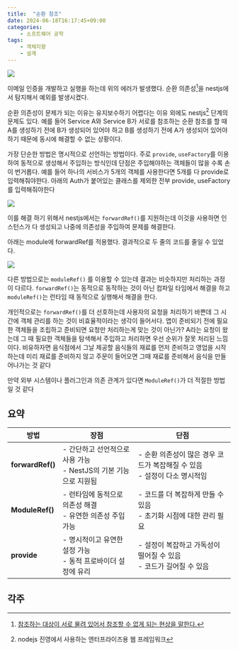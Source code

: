 ```yaml
---
title:  "순환 참조"
date: 2024-06-18T16:17:45+09:00
categories: 
    - 소프트웨어 공학
tags:
    - 객체지향
    - 설계
---
```


![](https://i.imgur.com/neoibRz.png)

이메일 인증을 개발하고 실행을 하는데 위의 에러가 발생했다. 순환 의존성[^1]을 nestjs에서 탐지해서 예외를 발생시켰다.

순환 의존성이 문제가 되는 이유는 유지보수하기 어렵다는 이유 외에도 nestjs[^2] 단계의 문제도 있다. 예를 들어 Service A와 Service B가 서로를 참조하는 순환 참조를 할 때 A를 생성하기 전에 B가 생성되어 있어야 하고 B를 생성하기 전에 A가 생성되어 있어야 하기 때문에 동시에 해결할 수 없는 상황이다.

가장 단순한 방법은 명시적으로 선언하는 방법이다. 주로 `provide`, `useFactory`를 이용하여 동적으로 생성해서 주입하는 방식인데 단점은 주입해야하는 객체들이 많을 수록 손이 번거롭다. 예를 들어 하나의 서비스가 5개의 객체를 사용한다면 5개를 다 provide로 입력해줘야한다. 아래의 Auth가 붙어있는 클래스를 제외한 전부 provide, useFactory를 입력해줘야한다

![](https://i.imgur.com/E5Y1ID8.png)

이를 해결 하기 위해서 nestjs에서는 `forwardRef()`를 지원하는데 이것을 사용하면 인스턴스가 다 생성되고 나중에 의존성을 주입하여 문제를 해결한다.

아래는 module에 forwardRef를 적용했다. 결과적으로 두 줄의 코드를 줄일 수 있었다.

![](https://i.imgur.com/8xPPGY1.png)

다른 방법으로는 `moduleRef()` 를 이용할 수 있는데 결과는 비슷하지만 처리하는 과정이 다르다. `forwardRef()`는 동적으로 동작하는 것이 아닌 컴파일 타임에서 해결을 하고 `moduleRef()`는 런타임 때 동적으로 실행해서 해결을 한다. 

개인적으로는 `forwardRef()`를 더 선호하는데 사용자의 요청을 처리하기 바쁜데 그 시간에 객체 관리를 하는 것이 비효율적이라는 생각이 들어서다. 앱이 준비되기 전에 필요한 객체들을 조립하고 준비되면 요청만 처리하는게 맞는 것이 아닌가? A라는 요청이 왔는데 그 때 필요한 객체들을 탐색해서 주입하고 처리하면 우선 순위가 잘못 처리된 느낌이다. 비유하자면 음식점에서 그날 제공할 음식들의 재료를 먼저 준비하고 영업을 시작하는데 미리 재료를 준비하지 않고 주문이 들어오면 그때 재료를 준비해서 음식을 만들어나가는 것 같다

만약 외부 시스템이나 플러그인과 의존 관계가 있다면 `ModuleRef()`가 더 적절한 방법일 것 같다

## 요약

| 방법               | 장점                                          | 단점                                             |
| ---------------- | ------------------------------------------- | ---------------------------------------------- |
| **forwardRef()** | - 간단하고 선언적으로 사용 가능<br>- NestJS의 기본 기능으로 지원됨 | - 순환 의존성이 많은 경우 코드가 복잡해질 수 있음<br>- 설정이 다소 명시적임 |
| **ModuleRef()**  | - 런타임에 동적으로 의존성 해결<br>- 유연한 의존성 주입 가능       | - 코드를 더 복잡하게 만들 수 있음<br>- 초기화 시점에 대한 관리 필요     |
| **provide**      | - 명시적이고 유연한 설정 가능<br>- 동적 프로바이더 설정에 유리      | - 설정이 복잡하고 가독성이 떨어질 수 있음<br>- 코드가 길어질 수 있음     |

## 각주
[^1]: [참조하는 대상이 서로 물려 있어서 참조할 수 없게 되는 현상을 말한다.](https://ko.wikipedia.org/wiki/%EC%88%9C%ED%99%98_%EC%B0%B8%EC%A1%B0)

[^2]: nodejs 진영에서 사용하는 엔터프라이즈용 웹 프레임워크
